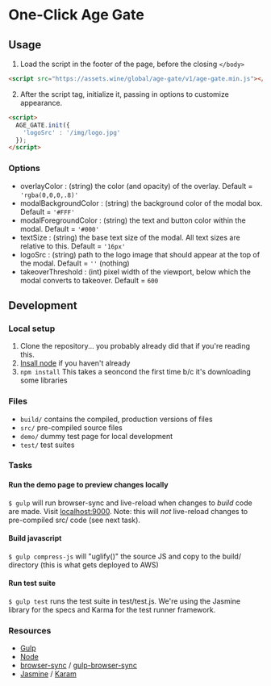 # One-Click Age Gate

## Usage

1. Load the script in the footer of the page, before the closing `</body>`

```html
<script src="https://assets.wine/global/age-gate/v1/age-gate.min.js"></script>
```

2. After the script tag, initialize it, passing in options to customize appearance.

```html
<script>
  AGE_GATE.init({
    'logoSrc' : '/img/logo.jpg'
  });
</script>
```

### Options

* overlayColor : (string) the color (and opacity) of the overlay. Default = `'rgba(0,0,0,.8)'`
* modalBackgroundColor : (string) the background color of the modal box. Default = `'#FFF'`
* modalForegroundColor : (string) the text and button color within the modal. Default = `'#000'`
* textSize : (string) the base text size of the modal. All text sizes are relative to this. Default = `'16px'`
* logoSrc : (string) path to the logo image that should appear at the top of the modal. Default = `''` (nothing)
* takeoverThreshold : (int) pixel width of the viewport, below which the modal converts to takeover. Default = `600`

## Development

### Local setup

1. Clone the repository... you probably already did that if you're reading this.
1. [Insall node](https://nodejs.org/en/download/) if you haven't already 
1. `npm install` This takes a seoncond the first time b/c it's downloading some libraries

### Files

* `build/` contains the compiled, production versions of files
* `src/` pre-compiled source files
* `demo/` dummy test page for local development
* `test/` test suites

### Tasks

#### Run the demo page to preview changes locally
`$ gulp` will run browser-sync and live-reload when changes to _build_ code are made. Visit [localhost:9000](http://localhost:9000). Note: this will _not_ live-reload changes to pre-compiled src/ code (see next task).

#### Build javascript
`$ gulp compress-js` will "uglify()" the source JS and copy to the build/ directory (this is what gets deployed to AWS)

#### Run test suite
`$ gulp test` runs the test suite in test/test.js. We're using the Jasmine library for the specs and Karma for the test runner framework.

### Resources

* [Gulp](http://gulpjs.com/)
* [Node](https://nodejs.org/en/)
* [browser-sync](https://browsersync.io/) / [gulp-browser-sync](https://www.browsersync.io/docs/gulp)
* [Jasmine](https://jasmine.github.io/2.0/introduction.html) / [Karam](https://karma-runner.github.io/1.0/index.html)
